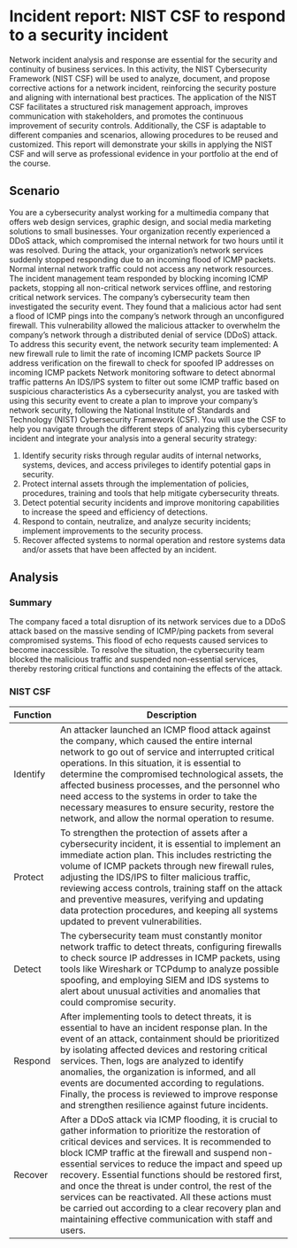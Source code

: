 # Incident report: NIST CSF to respond to a security incident

Network incident analysis and response are essential for the security and continuity of business services. In this activity, the NIST Cybersecurity Framework (NIST CSF) will be used to analyze, document, and propose corrective actions for a network incident, reinforcing the security posture and aligning with international best practices. The application of the NIST CSF facilitates a structured risk management approach, improves communication with stakeholders, and promotes the continuous improvement of security controls. Additionally, the CSF is adaptable to different companies and scenarios, allowing procedures to be reused and customized. This report will demonstrate your skills in applying the NIST CSF and will serve as professional evidence in your portfolio at the end of the course.

## Scenario

You are a cybersecurity analyst working for a multimedia company that offers web design services, graphic design, and social media marketing solutions to small businesses. Your organization recently experienced a DDoS attack, which compromised the internal network for two hours until it was resolved.
During the attack, your organization’s network services suddenly stopped responding due to an incoming flood of ICMP packets. Normal internal network traffic could not access any network resources. The incident management team responded by blocking incoming ICMP packets, stopping all non-critical network services offline, and restoring critical network services. 
The company’s cybersecurity team then investigated the security event. They found that a malicious actor had sent a flood of ICMP pings into the company’s network through an unconfigured firewall. This vulnerability allowed the malicious attacker to overwhelm the company’s network through a distributed denial of service (DDoS) attack. 
To address this security event, the network security team implemented: 
A new firewall rule to limit the rate of incoming ICMP packets
Source IP address verification on the firewall to check for spoofed IP addresses on incoming ICMP packets
Network monitoring software to detect abnormal traffic patterns
An IDS/IPS system to filter out some ICMP traffic based on suspicious characteristics
As a cybersecurity analyst, you are tasked with using this security event to create a plan to improve your company’s network security, following the National Institute of Standards and Technology (NIST) Cybersecurity Framework (CSF). You will use the CSF to help you navigate through the different steps of analyzing this cybersecurity incident and integrate your analysis into a general security strategy:

1. Identify security risks through regular audits of internal networks, systems, devices, and access privileges to identify potential gaps in security. 
2. Protect internal assets through the implementation of policies, procedures, training and tools that help mitigate cybersecurity threats. 
3. Detect potential security incidents and improve monitoring capabilities to increase the speed and efficiency of detections. 
4. Respond to contain, neutralize, and analyze security incidents; implement improvements to the security process. 
5. Recover affected systems to normal operation and restore systems data and/or assets that have been affected by an incident.

## Analysis

### Summary
The company faced a total disruption of its network services due to a DDoS attack based on the massive sending of ICMP/ping packets from several compromised systems. This flood of echo requests caused services to become inaccessible. To resolve the situation, the cybersecurity team blocked the malicious traffic and suspended non-essential services, thereby restoring critical functions and containing the effects of the attack.

### NIST CSF 
| Function | Description |
|---|---|
| Identify |  An attacker launched an ICMP flood attack against the company, which caused the entire internal network to go out of service and interrupted critical operations. In this situation, it is essential to determine the compromised technological assets, the affected business processes, and the personnel who need access to the systems in order to take the necessary measures to ensure security, restore the network, and allow the normal operation to resume. | 
| Protect |  To strengthen the protection of assets after a cybersecurity incident, it is essential to implement an immediate action plan. This includes restricting the volume of ICMP packets through new firewall rules, adjusting the IDS/IPS to filter malicious traffic, reviewing access controls, training staff on the attack and preventive measures, verifying and updating data protection procedures, and keeping all systems updated to prevent vulnerabilities. |
| Detect | The cybersecurity team must constantly monitor network traffic to detect threats, configuring firewalls to check source IP addresses in ICMP packets, using tools like Wireshark or TCPdump to analyze possible spoofing, and employing SIEM and IDS systems to alert about unusual activities and anomalies that could compromise security. |
| Respond |  After implementing tools to detect threats, it is essential to have an incident response plan. In the event of an attack, containment should be prioritized by isolating affected devices and restoring critical services. Then, logs are analyzed to identify anomalies, the organization is informed, and all events are documented according to regulations. Finally, the process is reviewed to improve response and strengthen resilience against future incidents. |
| Recover |  After a DDoS attack via ICMP flooding, it is crucial to gather information to prioritize the restoration of critical devices and services. It is recommended to block ICMP traffic at the firewall and suspend non-essential services to reduce the impact and speed up recovery. Essential functions should be restored first, and once the threat is under control, the rest of the services can be reactivated. All these actions must be carried out according to a clear recovery plan and maintaining effective communication with staff and users. |
